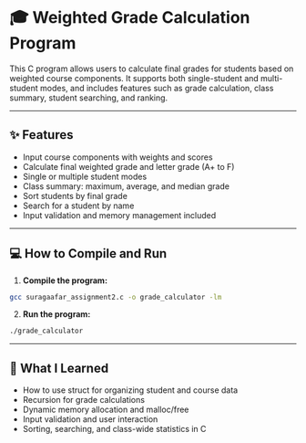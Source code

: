 # 🎓 Weighted Grade Calculation Program

This C program allows users to calculate final grades for students based on weighted course components. It supports both single-student and multi-student modes, and includes features such as grade calculation, class summary, student searching, and ranking.

---

## ✨ Features

- Input course components with weights and scores
- Calculate final weighted grade and letter grade (A+ to F)
- Single or multiple student modes
- Class summary: maximum, average, and median grade
- Sort students by final grade
- Search for a student by name
- Input validation and memory management included

---

## 💻 How to Compile and Run

1. **Compile the program:**

```bash
gcc suragaafar_assignment2.c -o grade_calculator -lm
```

2. **Run the program:**

```bash
./grade_calculator
```

---

## 🧠 What I Learned

- How to use struct for organizing student and course data
- Recursion for grade calculations
- Dynamic memory allocation and malloc/free
- Input validation and user interaction
- Sorting, searching, and class-wide statistics in C
